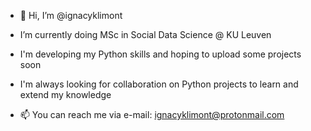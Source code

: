 - 👋 Hi, I’m @ignacyklimont

- I’m currently doing MSc in Social Data Science @ KU Leuven

- I'm developing my Python skills and hoping to upload some projects soon

- I'm always looking for collaboration on Python projects to learn and extend my knowledge 

- 📫 You can reach me via e-mail: ignacyklimont@protonmail.com
